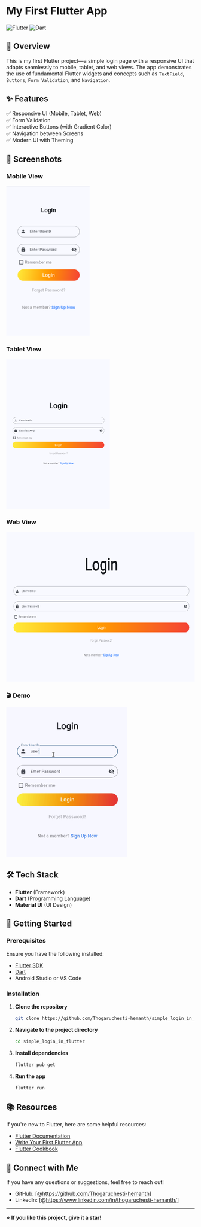 # My First Flutter App

![Flutter](https://img.shields.io/badge/Flutter-3.10-blue?style=for-the-badge&logo=flutter)
![Dart](https://img.shields.io/badge/Dart-3.0-blue?style=for-the-badge&logo=dart)

## 📌 Overview
This is my first Flutter project—a simple login page with a responsive UI that adapts seamlessly to mobile, tablet, and web views. The app demonstrates the use of fundamental Flutter widgets and concepts such as `TextField`, `Buttons`, `Form Validation`, and `Navigation`.

## ✨ Features
✅ Responsive UI (Mobile, Tablet, Web)  
✅ Form Validation  
✅ Interactive Buttons (with Gradient Color)  
✅ Navigation between Screens  
✅ Modern UI with Theming  

## 📱 Screenshots
### Mobile View
<img src="https://github.com/Thogaruchesti-hemanth/simple_login_in_flutter/blob/main/assets/mobileView.png" height="400"/>

### Tablet View
<img src="https://github.com/Thogaruchesti-hemanth/simple_login_in_flutter/blob/main/assets/tabView.png" height="400"/>

### Web View
<img src="https://github.com/Thogaruchesti-hemanth/simple_login_in_flutter/blob/main/assets/WebView.png" height="400"/>

### 🎬 Demo
<img src="https://github.com/Thogaruchesti-hemanth/simple_login_in_flutter/blob/main/assets/result.gif" height="400"/>

## 🛠️ Tech Stack
- **Flutter** (Framework)
- **Dart** (Programming Language)
- **Material UI** (UI Design)

## 🚀 Getting Started
### Prerequisites
Ensure you have the following installed:
- [Flutter SDK](https://docs.flutter.dev/get-started/install)
- [Dart](https://dart.dev/get-dart)
- Android Studio or VS Code

### Installation
1. **Clone the repository**
   ```bash
   git clone https://github.com/Thogaruchesti-hemanth/simple_login_in_flutter.git
   ```
2. **Navigate to the project directory**
   ```bash
   cd simple_login_in_flutter
   ```
3. **Install dependencies**
   ```bash
   flutter pub get
   ```
4. **Run the app**
   ```bash
   flutter run
   ```

## 📚 Resources
If you're new to Flutter, here are some helpful resources:
- [Flutter Documentation](https://docs.flutter.dev/)
- [Write Your First Flutter App](https://docs.flutter.dev/get-started/codelab)
- [Flutter Cookbook](https://docs.flutter.dev/cookbook)

## 💬 Connect with Me
If you have any questions or suggestions, feel free to reach out!
- GitHub: [@https://github.com/Thogaruchesti-hemanth]
- LinkedIn: [@https://www.linkedin.com/in/thogaruchesti-hemanth/]

---
**⭐ If you like this project, give it a star!**

